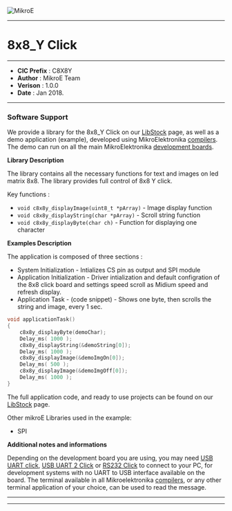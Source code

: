 ![MikroE](http://www.mikroe.com/img/designs/beta/logo_small.png)

---

# 8x8_Y Click

---

- **CIC Prefix**  : C8X8Y
- **Author**      : MikroE Team
- **Verison**     : 1.0.0
- **Date**        : Jan 2018.

---

### Software Support

We provide a library for the 8x8_Y Click on our [LibStock](https://libstock.mikroe.com/projects/view/2319/8x8-y-click) 
page, as well as a demo application (example), developed using MikroElektronika 
[compilers](http://shop.mikroe.com/compilers). The demo can run on all the main 
MikroElektronika [development boards](http://shop.mikroe.com/development-boards).

**Library Description**

The library contains all the necessary functions for text and images on led matrix 8x8.
The library provides full control of 8x8 Y click.

Key functions :

- ``` void c8x8y_displayImage(uint8_t *pArray) ``` - Image display function
- ``` void c8x8y_displayString(char *pArray) ``` - Scroll string function
- ``` void c8x8y_displayByte(char ch) ``` - Function for displaying one character

**Examples Description**

The application is composed of three sections :

- System Initialization - Intializes CS pin as output and SPI module
- Application Initialization - Driver intialization and default configration
of the 8x8 click board and settings speed scroll as Midium speed and refresh display.
- Application Task - (code snippet) - Shows one byte, then scrolls the string and image, every 1 sec.


```.c
void applicationTask()
{
    c8x8y_displayByte(demoChar);
    Delay_ms( 1000 );
    c8x8y_displayString(&demoString[0]);
    Delay_ms( 1000 );
    c8x8y_displayImage(&demoImgOn[0]);
    Delay_ms( 500 );
    c8x8y_displayImage(&demoImgOff[0]);
    Delay_ms( 1000 );
}
```

The full application code, and ready to use projects can be found on our 
[LibStock](https://libstock.mikroe.com/projects/view/2319/8x8-y-click) page.

Other mikroE Libraries used in the example:

- SPI

**Additional notes and informations**

Depending on the development board you are using, you may need 
[USB UART click](http://shop.mikroe.com/usb-uart-click), 
[USB UART 2 Click](http://shop.mikroe.com/usb-uart-2-click) or 
[RS232 Click](http://shop.mikroe.com/rs232-click) to connect to your PC, for 
development systems with no UART to USB interface available on the board. The 
terminal available in all Mikroelektronika 
[compilers](http://shop.mikroe.com/compilers), or any other terminal application 
of your choice, can be used to read the message.

---
---
